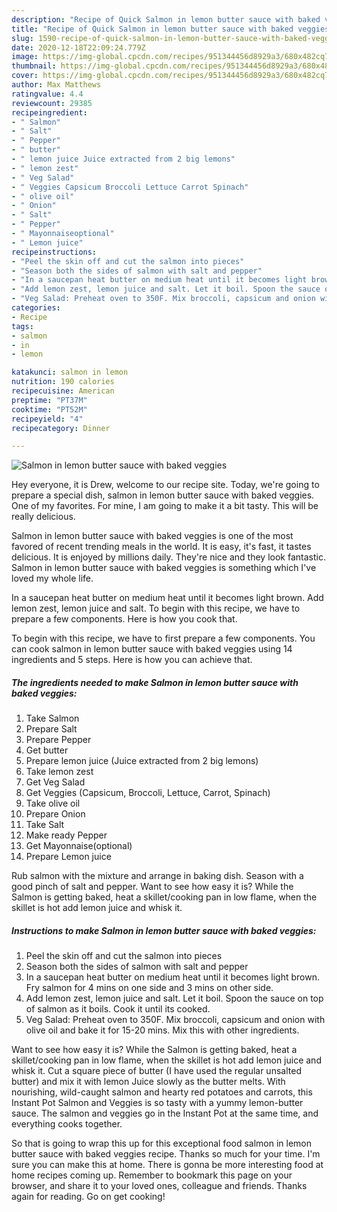 ```yaml
---
description: "Recipe of Quick Salmon in lemon butter sauce with baked veggies"
title: "Recipe of Quick Salmon in lemon butter sauce with baked veggies"
slug: 1590-recipe-of-quick-salmon-in-lemon-butter-sauce-with-baked-veggies
date: 2020-12-18T22:09:24.779Z
image: https://img-global.cpcdn.com/recipes/951344456d8929a3/680x482cq70/salmon-in-lemon-butter-sauce-with-baked-veggies-recipe-main-photo.jpg
thumbnail: https://img-global.cpcdn.com/recipes/951344456d8929a3/680x482cq70/salmon-in-lemon-butter-sauce-with-baked-veggies-recipe-main-photo.jpg
cover: https://img-global.cpcdn.com/recipes/951344456d8929a3/680x482cq70/salmon-in-lemon-butter-sauce-with-baked-veggies-recipe-main-photo.jpg
author: Max Matthews
ratingvalue: 4.4
reviewcount: 29385
recipeingredient:
- " Salmon"
- " Salt"
- " Pepper"
- " butter"
- " lemon juice Juice extracted from 2 big lemons"
- " lemon zest"
- " Veg Salad"
- " Veggies Capsicum Broccoli Lettuce Carrot Spinach"
- " olive oil"
- " Onion"
- " Salt"
- " Pepper"
- " Mayonnaiseoptional"
- " Lemon juice"
recipeinstructions:
- "Peel the skin off and cut the salmon into pieces"
- "Season both the sides of salmon with salt and pepper"
- "In a saucepan heat butter on medium heat until it becomes light brown. Fry salmon for 4 mins on one side and 3 mins on other side."
- "Add lemon zest, lemon juice and salt. Let it boil. Spoon the sauce on top of salmon as it boils. Cook it until its cooked."
- "Veg Salad: Preheat oven to 350F. Mix broccoli, capsicum and onion with olive oil and bake it for 15-20 mins. Mix this with other ingredients."
categories:
- Recipe
tags:
- salmon
- in
- lemon

katakunci: salmon in lemon 
nutrition: 190 calories
recipecuisine: American
preptime: "PT37M"
cooktime: "PT52M"
recipeyield: "4"
recipecategory: Dinner

---
```



![Salmon in lemon butter sauce with baked veggies](https://img-global.cpcdn.com/recipes/951344456d8929a3/680x482cq70/salmon-in-lemon-butter-sauce-with-baked-veggies-recipe-main-photo.jpg)

Hey everyone, it is Drew, welcome to our recipe site. Today, we're going to prepare a special dish, salmon in lemon butter sauce with baked veggies. One of my favorites. For mine, I am going to make it a bit tasty. This will be really delicious.

Salmon in lemon butter sauce with baked veggies is one of the most favored of recent trending meals in the world. It is easy, it's fast, it tastes delicious. It is enjoyed by millions daily. They're nice and they look fantastic. Salmon in lemon butter sauce with baked veggies is something which I've loved my whole life.

In a saucepan heat butter on medium heat until it becomes light brown. Add lemon zest, lemon juice and salt. To begin with this recipe, we have to prepare a few components. Here is how you cook that.


To begin with this recipe, we have to first prepare a few components. You can cook salmon in lemon butter sauce with baked veggies using 14 ingredients and 5 steps. Here is how you can achieve that.

<!--inarticleads1-->

##### The ingredients needed to make Salmon in lemon butter sauce with baked veggies:

1. Take  Salmon
1. Prepare  Salt
1. Prepare  Pepper
1. Get  butter
1. Prepare  lemon juice (Juice extracted from 2 big lemons)
1. Take  lemon zest
1. Get  Veg Salad
1. Get  Veggies (Capsicum, Broccoli, Lettuce, Carrot, Spinach)
1. Take  olive oil
1. Prepare  Onion
1. Take  Salt
1. Make ready  Pepper
1. Get  Mayonnaise(optional)
1. Prepare  Lemon juice


Rub salmon with the mixture and arrange in baking dish. Season with a good pinch of salt and pepper. Want to see how easy it is? While the Salmon is getting baked, heat a skillet/cooking pan in low flame, when the skillet is hot add lemon juice and whisk it. 

<!--inarticleads2-->

##### Instructions to make Salmon in lemon butter sauce with baked veggies:

1. Peel the skin off and cut the salmon into pieces
1. Season both the sides of salmon with salt and pepper
1. In a saucepan heat butter on medium heat until it becomes light brown. Fry salmon for 4 mins on one side and 3 mins on other side.
1. Add lemon zest, lemon juice and salt. Let it boil. Spoon the sauce on top of salmon as it boils. Cook it until its cooked.
1. Veg Salad: Preheat oven to 350F. Mix broccoli, capsicum and onion with olive oil and bake it for 15-20 mins. Mix this with other ingredients.


Want to see how easy it is? While the Salmon is getting baked, heat a skillet/cooking pan in low flame, when the skillet is hot add lemon juice and whisk it. Cut a square piece of butter (I have used the regular unsalted butter) and mix it with lemon Juice slowly as the butter melts. With nourishing, wild-caught salmon and hearty red potatoes and carrots, this Instant Pot Salmon and Veggies is so tasty with a yummy lemon-butter sauce. The salmon and veggies go in the Instant Pot at the same time, and everything cooks together. 

So that is going to wrap this up for this exceptional food salmon in lemon butter sauce with baked veggies recipe. Thanks so much for your time. I'm sure you can make this at home. There is gonna be more interesting food at home recipes coming up. Remember to bookmark this page on your browser, and share it to your loved ones, colleague and friends. Thanks again for reading. Go on get cooking!

